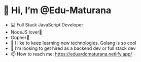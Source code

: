 # 👋 Hi, I’m @Edu-Maturana
- 💻 Full Stack JavaScript Developer
- NodeJS lover💚
- Gopher📘
- 🌱 I like to keep learning new technologies. Golang is so cool
- 👀 I’m looking to get hired as a backend dev or full stack dev
- 📫 How to reach me: https://eduardomaturana.netlify.app/

<!---
Edu-Maturana/Edu-Maturana is a ✨ special ✨ repository because its `README.md` (this file) appears on your GitHub profile.
You can click the Preview link to take a look at your changes.
--->
